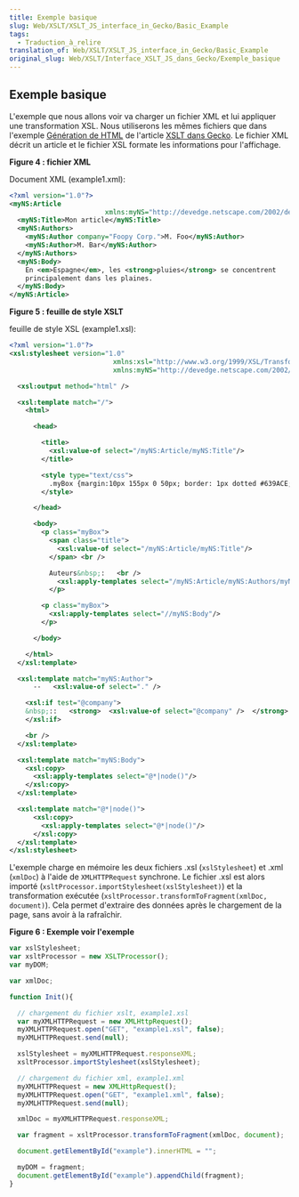 ```yaml
---
title: Exemple basique
slug: Web/XSLT/XSLT_JS_interface_in_Gecko/Basic_Example
tags:
  - Traduction_à_relire
translation_of: Web/XSLT/XSLT_JS_interface_in_Gecko/Basic_Example
original_slug: Web/XSLT/Interface_XSLT_JS_dans_Gecko/Exemple_basique
---
```

## Exemple basique

L'exemple que nous allons voir va charger un fichier XML et lui appliquer une transformation XSL. Nous utiliserons les mêmes fichiers que dans l'exemple [Génération de HTML](fr/XSLT_dans_Gecko/G%c3%a9n%c3%a9ration_de_HTML) de l'article [XSLT dans Gecko](fr/XSLT_dans_Gecko). Le fichier XML décrit un article et le fichier XSL formate les informations pour l'affichage.

**Figure 4&nbsp;: fichier XML**

Document XML (example1.xml):

```xml
<?xml version="1.0"?>
<myNS:Article
                        xmlns:myNS="http://devedge.netscape.com/2002/de">
  <myNS:Title>Mon article</myNS:Title>
  <myNS:Authors>
    <myNS:Author company="Foopy Corp.">M. Foo</myNS:Author>
    <myNS:Author>M. Bar</myNS:Author>
  </myNS:Authors>
  <myNS:Body>
    En <em>Espagne</em>, les <strong>pluies</strong> se concentrent
    principalement dans les plaines.
  </myNS:Body>
</myNS:Article>
```

**Figure 5&nbsp;: feuille de style XSLT**

feuille de style XSL (example1.xsl):

```xml
<?xml version="1.0"?>
<xsl:stylesheet version="1.0"
                          xmlns:xsl="http://www.w3.org/1999/XSL/Transform"
                          xmlns:myNS="http://devedge.netscape.com/2002/de">

  <xsl:output method="html" />

  <xsl:template match="/">
    <html>

      <head>

        <title>
          <xsl:value-of select="/myNS:Article/myNS:Title"/>
        </title>

        <style type="text/css">
          .myBox {margin:10px 155px 0 50px; border: 1px dotted #639ACE; padding:0 5px 0 5px;}
        </style>

      </head>

      <body>
        <p class="myBox">
          <span class="title">
            <xsl:value-of select="/myNS:Article/myNS:Title"/>
          </span> <br />

          Auteurs&nbsp;:   <br />
            <xsl:apply-templates select="/myNS:Article/myNS:Authors/myNS:Author"/>
          </p>

        <p class="myBox">
          <xsl:apply-templates select="//myNS:Body"/>
        </p>

      </body>

    </html>
  </xsl:template>

  <xsl:template match="myNS:Author">
      --   <xsl:value-of select="." />

    <xsl:if test="@company">
    &nbsp;::   <strong>  <xsl:value-of select="@company" />  </strong>
    </xsl:if>

    <br />
  </xsl:template>

  <xsl:template match="myNS:Body">
    <xsl:copy>
      <xsl:apply-templates select="@*|node()"/>
    </xsl:copy>
  </xsl:template>

  <xsl:template match="@*|node()">
      <xsl:copy>
        <xsl:apply-templates select="@*|node()"/>
      </xsl:copy>
  </xsl:template>
</xsl:stylesheet>
```

L'exemple charge en mémoire les deux fichiers .xsl (`xslStylesheet`) et .xml (`xmlDoc`) à l'aide de `XMLHTTPRequest` synchrone. Le fichier .xsl est alors importé (`xsltProcessor.importStylesheet(xslStylesheet)`) et la transformation exécutée (`xsltProcessor.transformToFragment(xmlDoc, document)`). Cela permet d'extraire des données après le chargement de la page, sans avoir à la rafraîchir.

**Figure 6&nbsp;: Exemple voir l'exemple**

```js
var xslStylesheet;
var xsltProcessor = new XSLTProcessor();
var myDOM;

var xmlDoc;

function Init(){

  // chargement du fichier xslt, example1.xsl
  var myXMLHTTPRequest = new XMLHttpRequest();
  myXMLHTTPRequest.open("GET", "example1.xsl", false);
  myXMLHTTPRequest.send(null);

  xslStylesheet = myXMLHTTPRequest.responseXML;
  xsltProcessor.importStylesheet(xslStylesheet);

  // chargement du fichier xml, example1.xml
  myXMLHTTPRequest = new XMLHttpRequest();
  myXMLHTTPRequest.open("GET", "example1.xml", false);
  myXMLHTTPRequest.send(null);

  xmlDoc = myXMLHTTPRequest.responseXML;

  var fragment = xsltProcessor.transformToFragment(xmlDoc, document);

  document.getElementById("example").innerHTML = "";

  myDOM = fragment;
  document.getElementById("example").appendChild(fragment);
}
```
